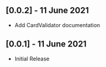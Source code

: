 ## [0.0.2] - 11 June 2021

* Add CardValidator documentation

## [0.0.1] - 11 June 2021

* Initial Release
